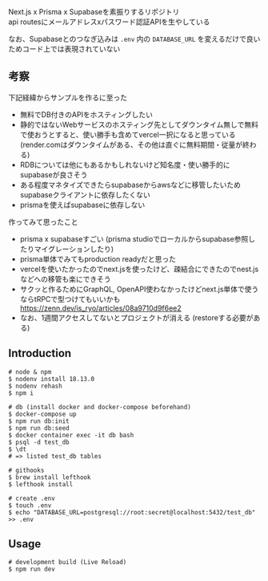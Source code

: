 Next.js x Prisma x Supabaseを素振りするリポジトリ  
api routesにメールアドレスxパスワード認証APIを生やしている  

なお、Supabaseとのつなぎ込みは `.env` 内の `DATABASE_URL` を変えるだけで良いためコード上では表現されていない  

## 考察

下記経緯からサンプルを作るに至った  
- 無料でDB付きのAPIをホスティングしたい  
- 静的ではないWebサービスのホスティング先としてダウンタイム無しで無料で使おうとすると、使い勝手も含めてvercel一択になると思っている  
(render.comはダウンタイムがある、その他は直ぐに無料期間・従量が終わる)  
- RDBについては他にもあるかもしれないけど知名度・使い勝手的にsupabaseが良さそう  
- ある程度マネタイズできたらsupabaseからawsなどに移管したいためsupabaseクライアントに依存したくない
- prismaを使えばsupabaseに依存しない

作ってみて思ったこと  
- prisma x supabaseすごい (prisma studioでローカルからsupabase参照したりマイグレーションしたり)  
- prisma単体でみてもproduction readyだと思った  
- vercelを使いたかったのでnext.jsを使ったけど、疎結合にできたのでnest.jsなどへの移管も楽にできそう  
- サクッと作るためにGraphQL, OpenAPI使わなかったけどnext.js単体で使うならtRPCで型つけてもいいかも  
https://zenn.dev/is_ryo/articles/08a9710d9f6ee2  
- なお、1週間アクセスしてないとプロジェクトが消える (restoreする必要がある)

## Introduction

```
# node & npm
$ nodenv install 18.13.0
$ nodenv rehash
$ npm i

# db (install docker and docker-compose beforehand)
$ docker-compose up
$ npm run db:init
$ npm run db:seed
$ docker container exec -it db bash
$ psql -d test_db
$ \dt
# => listed test_db tables

# githooks
$ brew install lefthook
$ lefthook install

# create .env
$ touch .env
$ echo "DATABASE_URL=postgresql://root:secret@localhost:5432/test_db" >> .env
```

## Usage

```
# development build (Live Reload)
$ npm run dev
```
